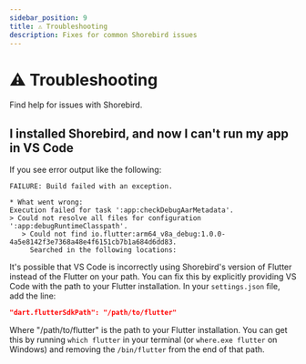 ```yaml
---
sidebar_position: 9
title: ⚠️ Troubleshooting
description: Fixes for common Shorebird issues
---
```


# ⚠️ Troubleshooting

Find help for issues with Shorebird.

## I installed Shorebird, and now I can't run my app in VS Code

If you see error output like the following:

```
FAILURE: Build failed with an exception.

* What went wrong:
Execution failed for task ':app:checkDebugAarMetadata'.
> Could not resolve all files for configuration ':app:debugRuntimeClasspath'.
   > Could not find io.flutter:arm64_v8a_debug:1.0.0-4a5e8142f3e7368a48e4f6151cb7b1a684d6dd83.
     Searched in the following locations:
```

It's possible that VS Code is incorrectly using Shorebird's version of Flutter
instead of the Flutter on your path. You can fix this by explicitly providing
VS Code with the path to your Flutter installation. In your `settings.json` file,
add the line:

```json
"dart.flutterSdkPath": "/path/to/flutter"
```

Where "/path/to/flutter" is the path to your Flutter installation. You can get
this by running `which flutter` in your terminal (or `where.exe flutter` on
Windows) and removing the `/bin/flutter` from the end of that path.

